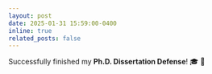 ```yaml
---
layout: post
date: 2025-01-31 15:59:00-0400
inline: true
related_posts: false
---
```


Successfully finished my <strong>Ph.D. Dissertation Defense</strong>! :mortar_board: :tada: